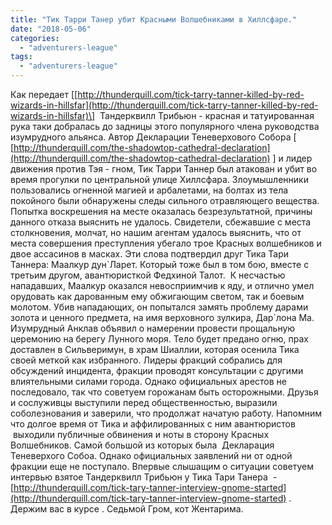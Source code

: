 ```yaml
---
title: "Тик Тарри Танер убит Красными Волшебниками в Хиллсфаре."
date: "2018-05-06"
categories: 
  - "adventurers-league"
tags: 
  - "adventurers-league"
---
```


Как передает \[[http://thunderquill.com/tick-tarry-tanner-killed-by-red-wizards-in-hillsfar](http://thunderquill.com/tick-tarry-tanner-killed-by-red-wizards-in-hillsfar)\]  Тандерквилл Трибьюн - красная и татуированная рука таки добралась до задницы этого популярного члена руководства изумрудного альянса. Автор Декларации Теневерхового Собора \[ [http://thunderquill.com/the-shadowtop-cathedral-declaration](http://thunderquill.com/the-shadowtop-cathedral-declaration) \] и лидер движения против Тэя - гном, Тик Тарри Таннер был атакован и убит во время прогулки по центральной улице Хиллсфара. Злоумышленники пользовались огненной магией и арбалетами, на болтах из тела покойного были обнаружены следы сильного отравляющего вещества. Попытка воскрешения на месте оказалась безрезультатной, причины данного отказа выяснить не удалось. Свидетели, сбежавшие с места столкновения, молчат, но нашим агентам удалось выяснить, что от места совершения преступления убегало трое Красных волшебников и двое ассасинов в масках. Эти слова подтвердил друг Тика Тари Таннера: Маалкур дун\`Ларет. Который тоже был в том бою, вместе с третьим другом, авантюристкой Федхиной Талот.  К несчастью нападавших, Маалкур оказался невосприимчив к яду, и отлично умел орудовать как дарованным ему обжигающим светом, так и боевым молотом. Убив нападающих, он попытался замять проблему дарами золота и ценного предмета, на имя верховного зулкира, Дар\`лона Ма. Изумрудный Анклав объявил о намерении провести прощальную церемонию на берегу Лунного моря. Тело будет предано огню, прах доставлен в Сильверимун, в храм Шиаллии, которая осенила Тика своей меткой как избранного. Лидеры фракций собрались для обсуждений инцидента, фракции проводят консультации с другими влиятельными силами города. Однако официальных арестов не последовало, так что советуем горожанам быть осторожными. Друзья и сослуживцы выступили перед общественностью, выразили соболезнования и заверили, что продолжат начатую работу. Напомним что долгое время от Тика и аффилированных с ним авантюристов  выходили публичные обвинения и ноты в сторону Красных Волшебников. Самой большой из которых была  Декларация Теневерхого Собоа. Однако официальных заявлений ни от одной фракции еще не поступало. Впервые слышащим о ситуации советуем интервью взятое Тандерквилл Трибьюн у Тика Тари Танера  - [http://thunderquill.com/tick-tary-tanner-interview-gnome-started](http://thunderquill.com/tick-tary-tanner-interview-gnome-started) . Держим вас в курсе . Седьмой Гром, кот Жентарима.
